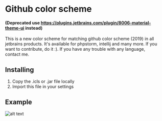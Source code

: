# Github color scheme 
#### (Deprecated use https://plugins.jetbrains.com/plugin/8006-material-theme-ui instead)
This is a new color scheme for matching github color scheme (2019) in all jetbrains products. It's available for phpstorm, intellij and many more. If you want to contribute, do it :). If you have any trouble with any language, contact me.

## Installing
1. Copy the .icls or .jar file locally
2. Import this file in your settings

## Example
![alt text](https://github.com/Fasteel/jetbrains-github-color-schemes/blob/master/images/2.png)
